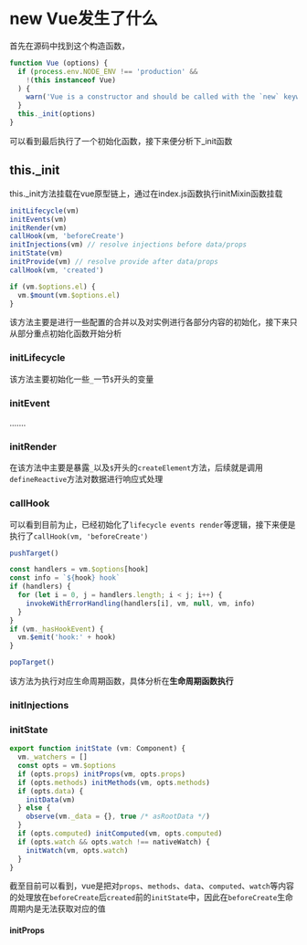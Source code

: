 # new Vue发生了什么
首先在源码中找到这个构造函数，
```js
function Vue (options) {
  if (process.env.NODE_ENV !== 'production' &&
    !(this instanceof Vue)
  ) {
    warn('Vue is a constructor and should be called with the `new` keyword')
  }
  this._init(options)
}
```
可以看到最后执行了一个初始化函数，接下来便分析下_init函数

## this._init
this._init方法挂载在vue原型链上，通过在index.js函数执行initMixin函数挂载
```js
initLifecycle(vm)
initEvents(vm)
initRender(vm)
callHook(vm, 'beforeCreate')
initInjections(vm) // resolve injections before data/props
initState(vm)
initProvide(vm) // resolve provide after data/props
callHook(vm, 'created')

if (vm.$options.el) {
  vm.$mount(vm.$options.el)
}
```   
该方法主要是进行一些配置的合并以及对实例进行各部分内容的初始化，接下来只从部分重点初始化函数开始分析

### initLifecycle
该方法主要初始化一些`_`一节`$`开头的变量

### initEvent
.......

### initRender
在该方法中主要是暴露`_`以及`$`开头的`createElement`方法，后续就是调用`defineReactive`方法对数据进行响应式处理

### callHook
可以看到目前为止，已经初始化了`lifecycle events render`等逻辑，接下来便是执行了`callHook(vm, 'beforeCreate')`
```js
pushTarget() 

const handlers = vm.$options[hook]
const info = `${hook} hook`
if (handlers) {
  for (let i = 0, j = handlers.length; i < j; i++) {
    invokeWithErrorHandling(handlers[i], vm, null, vm, info)
  }
}
if (vm._hasHookEvent) {
  vm.$emit('hook:' + hook)
}

popTarget()
```
该方法为执行对应生命周期函数，具体分析在**生命周期函数执行**

### initInjections

### initState
```js
export function initState (vm: Component) {
  vm._watchers = []
  const opts = vm.$options
  if (opts.props) initProps(vm, opts.props)
  if (opts.methods) initMethods(vm, opts.methods)
  if (opts.data) {
    initData(vm)
  } else {
    observe(vm._data = {}, true /* asRootData */)
  }
  if (opts.computed) initComputed(vm, opts.computed)
  if (opts.watch && opts.watch !== nativeWatch) {
    initWatch(vm, opts.watch)
  }
}
```
截至目前可以看到，vue是把对`props`、`methods`、`data`、`computed`、`watch`等内容的处理放在`beforeCreate`后`created`前的`initState`中，因此在`beforeCreate`生命周期内是无法获取对应的值

#### initProps
